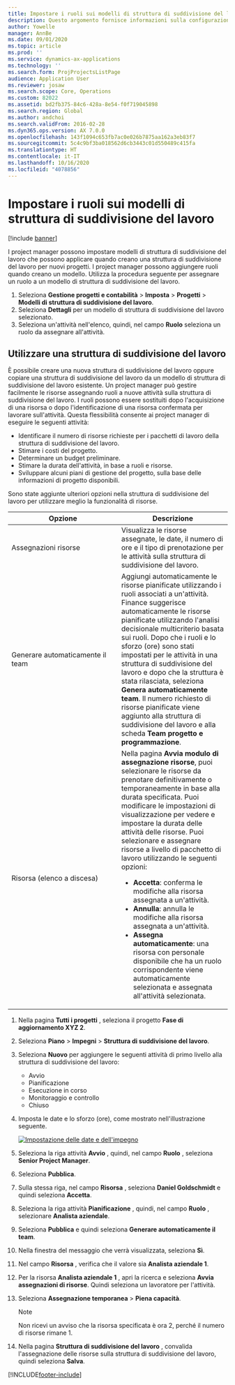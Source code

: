 ```yaml
---
title: Impostare i ruoli sui modelli di struttura di suddivisione del lavoro
description: Questo argomento fornisce informazioni sulla configurazione delle informazioni sui ruoli nei modelli di struttura di suddivisione del lavoro.
author: Yowelle
manager: AnnBe
ms.date: 09/01/2020
ms.topic: article
ms.prod: ''
ms.service: dynamics-ax-applications
ms.technology: ''
ms.search.form: ProjProjectsListPage
audience: Application User
ms.reviewer: josaw
ms.search.scope: Core, Operations
ms.custom: 82022
ms.assetid: bd2fb375-84c6-428a-8e54-f0f719045898
ms.search.region: Global
ms.author: andchoi
ms.search.validFrom: 2016-02-28
ms.dyn365.ops.version: AX 7.0.0
ms.openlocfilehash: 143f1094c653fb7ac0e026b7875aa162a3eb83f7
ms.sourcegitcommit: 5c4c9bf3ba018562d6cb3443c01d550489c415fa
ms.translationtype: HT
ms.contentlocale: it-IT
ms.lasthandoff: 10/16/2020
ms.locfileid: "4078856"
---
```

# <a name="set-up-roles-on-work-breakdown-structure-templates"></a>Impostare i ruoli sui modelli di struttura di suddivisione del lavoro

[!include [banner](../includes/banner.md)]

I project manager possono impostare modelli di struttura di suddivisione del lavoro che possono applicare quando creano una struttura di suddivisione del lavoro per nuovi progetti. I project manager possono aggiungere ruoli quando creano un modello. Utilizza la procedura seguente per assegnare un ruolo a un modello di struttura di suddivisione del lavoro.

1. Seleziona **Gestione progetti e contabilità** > **Imposta** > **Progetti** > **Modelli di struttura di suddivisione del lavoro**.
2. Seleziona **Dettagli** per un modello di struttura di suddivisione del lavoro selezionato.
3. Seleziona un'attività nell'elenco, quindi, nel campo **Ruolo** seleziona un ruolo da assegnare all'attività.

## <a name="work-with-a-wbs"></a>Utilizzare una struttura di suddivisione del lavoro

È possibile creare una nuova struttura di suddivisione del lavoro oppure copiare una struttura di suddivisione del lavoro da un modello di struttura di suddivisione del lavoro esistente. Un project manager può gestire facilmente le risorse assegnando ruoli a nuove attività sulla struttura di suddivisione del lavoro. I ruoli possono essere sostituiti dopo l'acquisizione di una risorsa o dopo l'identificazione di una risorsa confermata per lavorare sull'attività. Questa flessibilità consente ai project manager di eseguire le seguenti attività:

- Identificare il numero di risorse richieste per i pacchetti di lavoro della struttura di suddivisione del lavoro.
- Stimare i costi del progetto.
- Determinare un budget preliminare.
- Stimare la durata dell'attività, in base a ruoli e risorse.
- Sviluppare alcuni piani di gestione del progetto, sulla base delle informazioni di progetto disponibili.

Sono state aggiunte ulteriori opzioni nella struttura di suddivisione del lavoro per utilizzare meglio la funzionalità di risorse.

<table>
<colgroup>
<col width="50%" />
<col width="50%" />
</colgroup>
<thead>
<tr class="header">
<th>Opzione</th>
<th>Descrizione</th>
</tr>
</thead>
<tbody>
<tr class="odd">
<td>Assegnazioni risorse</td>
<td>Visualizza le risorse assegnate, le date, il numero di ore e il tipo di prenotazione per le attività sulla struttura di suddivisione del lavoro.</td>
</tr>
<tr class="even">
<td>Generare automaticamente il team</td>
<td>Aggiungi automaticamente le risorse pianificate utilizzando i ruoli associati a un'attività. Finance suggerisce automaticamente le risorse pianificate utilizzando l'analisi decisionale multicriterio basata sui ruoli. Dopo che i ruoli e lo sforzo (ore) sono stati impostati per le attività in una struttura di suddivisione del lavoro e dopo che la struttura è stata rilasciata, seleziona <strong>Genera automaticamente team</strong>. Il numero richiesto di risorse pianificate viene aggiunto alla struttura di suddivisione del lavoro e alla scheda <strong>Team progetto e programmazione</strong>.</td>
</tr>
<tr class="odd">
<td>Risorsa (elenco a discesa)</td>
<td>Nella pagina <strong>Avvia modulo di assegnazione risorse</strong>, puoi selezionare le risorse da prenotare definitivamente o temporaneamente in base alla durata specificata. Puoi modificare le impostazioni di visualizzazione per vedere e impostare la durata delle attività delle risorse. Puoi selezionare e assegnare risorse a livello di pacchetto di lavoro utilizzando le seguenti opzioni:
<ul>
<li><strong>Accetta</strong>: conferma le modifiche alla risorsa assegnata a un'attività.</li>
<li><strong>Annulla</strong>: annulla le modifiche alla risorsa assegnata a un'attività.</li>
<li><strong>Assegna automaticamente</strong>: una risorsa con personale disponibile che ha un ruolo corrispondente viene automaticamente selezionata e assegnata all'attività selezionata.</li>
</ul></td>
</tr>
</tbody>
</table>

1. Nella pagina **Tutti i progetti** , seleziona il progetto **Fase di aggiornamento XYZ 2**.
2. Seleziona **Piano** > **Impegni** > **Struttura di suddivisione del lavoro**.
3. Seleziona **Nuovo** per aggiungere le seguenti attività di primo livello alla struttura di suddivisione del lavoro:

    - Avvio
    - Pianificazione
    - Esecuzione in corso
    - Monitoraggio e controllo
    - Chiuso

4. Imposta le date e lo sforzo (ore), come mostrato nell'illustrazione seguente.

    [![Impostazione delle date e dell'impegno](./media/projectresourcing10.jpg)](./media/projectresourcing10.jpg)

5. Seleziona la riga attività **Avvio** , quindi, nel campo **Ruolo** , seleziona **Senior Project Manager**.
6. Seleziona **Pubblica**.
7. Sulla stessa riga, nel campo **Risorsa** , seleziona **Daniel Goldschmidt** e quindi seleziona **Accetta**.
8. Seleziona la riga attività **Pianificazione** , quindi, nel campo **Ruolo** , selezionare **Analista aziendale**.
9. Seleziona **Pubblica** e quindi seleziona **Generare automaticamente il team**.
10. Nella finestra del messaggio che verrà visualizzata, seleziona **Sì**.
11. Nel campo **Risorsa** , verifica che il valore sia **Analista aziendale 1**.
12. Per la risorsa **Analista aziendale 1** , apri la ricerca e seleziona **Avvia assegnazioni di risorse**. Quindi seleziona un lavoratore per l'attività.
13. Seleziona **Assegnazione temporanea** &gt; **Piena capacità**.

    > [!NOTE] 
    > Non ricevi un avviso che la risorsa specificata è ora 2, perché il numero di risorse rimane 1.

14. Nella pagina **Struttura di suddivisione del lavoro** , convalida l'assegnazione delle risorse sulla struttura di suddivisione del lavoro, quindi seleziona **Salva**.


[!INCLUDE[footer-include](../includes/footer-banner.md)]